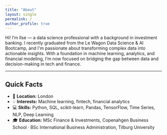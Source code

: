 ```yaml
---
title: "About"
layout: single
permalink: /
author_profile: true
---
```



Hi! I’m Ilse — a data science professional with a background in investment banking. I recently graduated from the Le Wagon Data Science & AI Bootcamp, and I'm passionate about transforming complex data into actionable insights. With a foundation in machine learning, analytics, and financial modeling, I’m now focused on bridging the gap between data and decision-making in tech and finance.

---

## Quick Facts

- 📍 **Location:** London
- 💡 **Interests:** Machine learning, fintech, financial analytics
- 💻 **Skills:** Python, SQL, scikit-learn, Pandas, TensorFlow, Time Series, NLP, Deep Learning
- 🎓 **Education:** MSc Finance & Investments, Copenahgen Business School · BSc International Business Administration, Tilburg University
